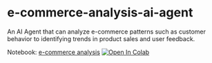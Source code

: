 # e-commerce-analysis-ai-agent
An AI Agent that can analyze e-commerce patterns such as customer behavior to identifying trends in product sales and user feedback.

Notebook: [e-commerce analysis](e-commerce%20analysis.ipynb)
   <a target="_blank" href="https://colab.research.google.com/github/manojjahgirdar/e-commerce-analysis-ai-agent/blob/main/e-commerce%20analysis.ipynb">
   <img src="https://colab.research.google.com/assets/colab-badge.svg" alt="Open In Colab"/>
   </a>
